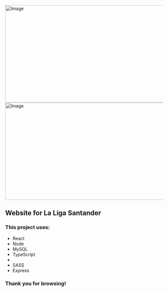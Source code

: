 <img src='https://github.com/dragan717080/LaLigaSantander/assets/135660124/fb193638-5d7e-4587-af41-e5771e36ed03' alt='Image' width='670' height='310' />
  
  
<img src='https://github.com/dragan717080/LaLigaSantander/assets/135660124/c0f25b03-9906-4c9b-9445-de909ebe84f0' alt='Image' width='670' height='310' />

## Website for La Liga Santander ###

### This project uses:
<ul>
    <li>React</li>
    <li>Node</li>
    <li>MySQL</li>
    <li>TypeScript<li>
    <li>SASS</li>
    <li>Express</li>
</ul>

### Thank you for browsing!
